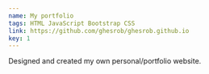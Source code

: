 ```yaml
---
name: My portfolio
tags: HTML JavaScript Bootstrap CSS
link: https://github.com/ghesrob/ghesrob.github.io
key: 1
---
```

Designed and created my own personal/portfolio website.